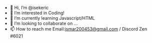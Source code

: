 - 👋 Hi, I’m @isekeric
- 👀 I’m interested in Coding!
- 🌱 I’m currently learning Javascript/HTML
- 💞️ I’m looking to collaborate on ...
- 📫 How to reach me 
  Email:ismar200453@gmail.com / 
  Discord Zen #6021

<!---
isekeric/isekeric is a ✨ special ✨ repository because its `README.md` (this file) appears on your GitHub profile.
You can click the Preview link to take a look at your changes.
--->
